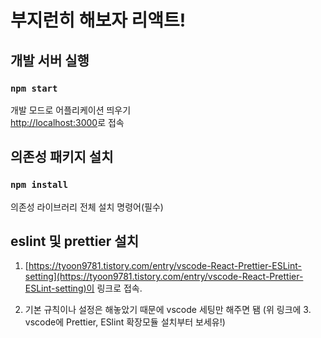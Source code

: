# 부지런히 해보자 리액트!

## 개발 서버 실행

### `npm start`

개발 모드로 어플리케이션 띄우기\
[http://localhost:3000](http://localhost:3000)로 접속

## 의존성 패키지 설치

### `npm install`

의존성 라이브러리 전체 설치 명령어(필수)

## eslint 및 prettier 설치

1. [https://tyoon9781.tistory.com/entry/vscode-React-Prettier-ESLint-setting](https://tyoon9781.tistory.com/entry/vscode-React-Prettier-ESLint-setting)이 링크로 접속.

2. 기본 규칙이나 설정은 해놓았기 때문에 vscode 세팅만 해주면 됌 (위 링크에 3. vscode에 Prettier, ESlint 확장모듈 설치부터 보세유!)

